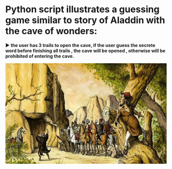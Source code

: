 # Python script illustrates a guessing game similar to story of Aladdin with the cave of wonders:

****►
the user has 3 trails to open the cave, if the user guess the secrete word before finishing all trails , the cave will be opened , otherwise will be prohibited of entering the cave.****

![alt text](https://github.com/AI-MOO/PythonProjects/blob/master/T04_simple_guessing_game/images_for_explaination/ali-baba.jpg?raw=true)

